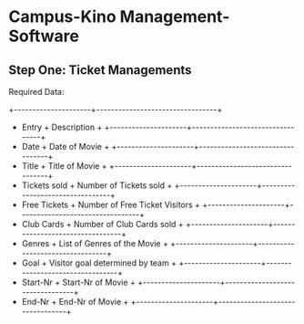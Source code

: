 # Campus-Kino Management-Software

## Step One: Ticket Managements

Required Data:


+---------------------+---------------------------------+
+ Entry               + Description                     + 
+---------------------+---------------------------------+
+ Date                + Date of Movie                   +
+---------------------+---------------------------------+
+ Title               + Title of Movie                  +
+---------------------+---------------------------------+
+ Tickets sold        + Number of Tickets sold          +
+---------------------+---------------------------------+
+ Free Tickets        + Number of Free Ticket Visitors  +
+---------------------+---------------------------------+
+ Club Cards          + Number of Club Cards sold       +
+---------------------+---------------------------------+
+ Genres              + List of Genres of the Movie     +
+---------------------+---------------------------------+
+ Goal                + Visitor goal determined by team +
+---------------------+---------------------------------+
+ Start-Nr            + Start-Nr of Movie               +
+---------------------+---------------------------------+
+ End-Nr              + End-Nr of Movie                 +
+---------------------+---------------------------------+